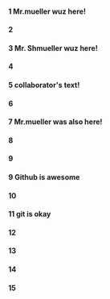 #### 1 Mr.mueller wuz here!
#### 2
#### 3 Mr. Shmueller wuz here!
#### 4
#### 5 collaborator's text!
#### 6
#### 7 Mr.mueller was also here!
#### 8

#### 9 

#### 9 Github is awesome

#### 10
#### 11 git is okay
#### 12
#### 13
#### 14
#### 15